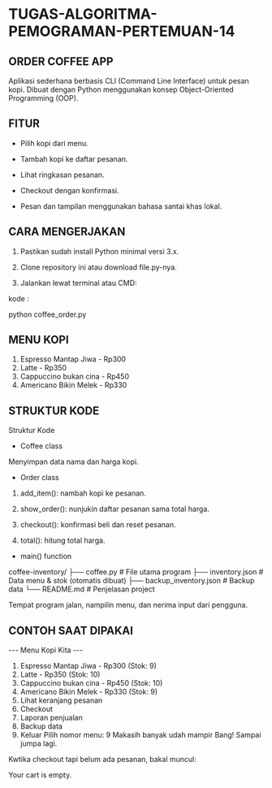 # TUGAS-ALGORITMA-PEMOGRAMAN-PERTEMUAN-14

## ORDER COFFEE APP

Aplikasi sederhana berbasis CLI (Command Line Interface) untuk pesan kopi.
Dibuat dengan Python menggunakan konsep Object-Oriented Programming (OOP).

## FITUR

- Pilih kopi dari menu.

- Tambah kopi ke daftar pesanan.

- Lihat ringkasan pesanan.

- Checkout dengan konfirmasi.

- Pesan dan tampilan menggunakan bahasa santai khas lokal.


## CARA MENGERJAKAN 
1. Pastikan sudah install Python minimal versi 3.x.

2. Clone repository ini atau download file.py-nya.

3. Jalankan lewat terminal atau CMD:

kode :

python coffee_order.py

## MENU KOPI

1. Espresso Mantap Jiwa - Rp300
2. Latte - Rp350
3. Cappuccino bukan cina - Rp450
4. Americano Bikin Melek - Rp330

## STRUKTUR KODE

Struktur Kode

- Coffee class

Menyimpan data nama dan harga kopi.

- Order class

1. add_item(): nambah kopi ke pesanan.

2. show_order(): nunjukin daftar pesanan sama total harga.

3. checkout(): konfirmasi beli dan reset pesanan.

5. total(): hitung total harga.

- main() function

coffee-inventory/
├── coffee.py              # File utama program
├── inventory.json         # Data menu & stok (otomatis dibuat)
├── backup_inventory.json  # Backup data
└── README.md              # Penjelasan project

Tempat program jalan, nampilin menu, dan nerima input dari pengguna.

## CONTOH SAAT DIPAKAI

--- Menu Kopi Kita ---
1. Espresso Mantap Jiwa - Rp300 (Stok: 9)
2. Latte - Rp350 (Stok: 10)
3. Cappuccino bukan cina - Rp450 (Stok: 10)
4. Americano Bikin Melek - Rp330 (Stok: 9)
5. Lihat keranjang pesanan
6. Checkout
7. Laporan penjualan
8. Backup data
9. Keluar
Pilih nomor menu: 9
Makasih banyak udah mampir Bang! Sampai jumpa lagi.


Kwtika checkout tapi belum ada pesanan, bakal muncul:

Your cart is empty.
